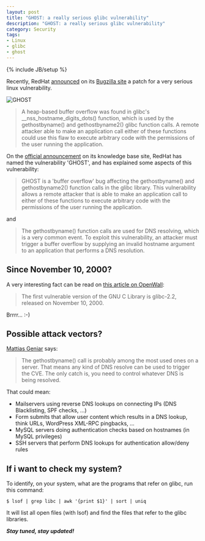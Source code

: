 ```yaml
---
layout: post
title: "GHOST: a really serious glibc vulnerability"
description: "GHOST: a really serious glibc vulnerability"
category: Security
tags: 
- Linux
- glibc
- ghost
---
```

{% include JB/setup %}

Recently, RedHat [announced](https://bugzilla.redhat.com/show_bug.cgi?id=CVE-2015-0235) on its [Bugzilla site](https://bugzilla.redhat.com) a patch for a very serious linux vulnerability.

![GHOST](https://grahamcluley.com/wp-content/uploads/2015/01/ghost-wide.jpeg)

<!-- more -->

>A heap-based buffer overflow was found in glibc's __nss_hostname_digits_dots() function, which is used by the gethostbyname() and gethostbyname2() glibc function calls. A remote attacker able to make an application call either of these functions could use this flaw to execute arbitrary code with the permissions of the user running the application. 

On the [official announcement](https://access.redhat.com/articles/1332213?sc_cid=70160000000eo2xAAA&) on its knowledge base site, RedHat has named the vulnerability 'GHOST', and has explained some aspects of this vulnerability:

>GHOST is a 'buffer overflow' bug affecting the gethostbyname() and gethostbyname2() function calls in the glibc library. This vulnerability allows a remote attacker that is able to make an application call to either of these functions to execute arbitrary code with the permissions of the user running the application. 

and

>The gethostbyname() function calls are used for DNS resolving, which is a very common event. To exploit this vulnerability, an attacker must trigger a buffer overflow by supplying an invalid hostname argument to an application that performs a DNS resolution.

Since November 10, 2000?
---

A very interesting fact can be read on [this article on OpenWall](http://www.openwall.com/lists/oss-security/2015/01/27/9):

>The first vulnerable version of the GNU C Library is glibc-2.2,
  released on November 10, 2000.

Brrrr... :-)

Possible attack vectors?
---
[Mattias Geniar](http://ma.ttias.be/ghost-critical-glibc-update-cve-2015-0235-gethostbyname-calls/) says:


>The gethostbyname() call is probably among the most used ones on a server. That means any kind of DNS resolve can be used to trigger the CVE. The only catch is, you need to control whatever DNS is being resolved.

That could mean:

- Mailservers using reverse DNS lookups on connecting IPs (DNS Blacklisting, SPF checks, ...)
- Form submits that allow user content which results in a DNS lookup, think URLs, WordPress XML-RPC pingbacks, ...
- MySQL servers doing authentication checks based on hostnames (in MySQL privileges)
- SSH servers that perform DNS lookups for authentication allow/deny rules

If i want to check my system?
---

To identify, on your system, what are the programs that refer on glibc, run this command:

```
$ lsof | grep libc | awk '{print $1}' | sort | uniq
```

It will list all open files (with lsof) and find the files that refer to the glibc libraries.

***Stay tuned, stay updated!***